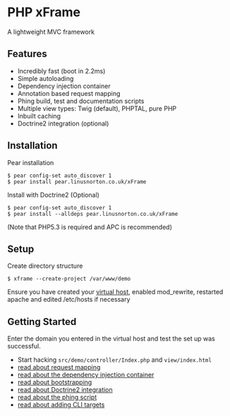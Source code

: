 PHP xFrame
==========

A lightweight MVC framework

Features
--------

* Incredibly fast (boot in 2.2ms)
* Simple autoloading
* Dependency injection container
* Annotation based request mapping
* Phing build, test and documentation scripts
* Multiple view types: Twig (default), PHPTAL, pure PHP
* Inbuilt caching
* Doctrine2 integration (optional)

Installation
------------

Pear installation

    $ pear config-set auto_discover 1
    $ pear install pear.linusnorton.co.uk/xFrame

Install with Doctrine2 (Optional)

    $ pear config-set auto_discover 1
    $ pear install --alldeps pear.linusnorton.co.uk/xFrame

(Note that PHP5.3 is required and APC is recommended)

Setup
-----

Create directory structure

    $ xframe --create-project /var/www/demo

Ensure you have created your [virtual host](https://github.com/linusnorton/xFrame/wiki/Example-virtual-host), enabled mod_rewrite, restarted apache and edited /etc/hosts if necessary

Getting Started
---------------

Enter the domain you entered in the virtual host and test the set up was successful.

* Start hacking `src/demo/controller/Index.php` and `view/index.html`
* [read about request mapping](https://github.com/linusnorton/xFrame/wiki/Request-Mapping)
* [read about the dependency injection container](https://github.com/linusnorton/xFrame/wiki/Dependency-Injection-Container)
* [read about bootstrapping](https://github.com/linusnorton/xFrame/wiki/Bootstrap)
* [read about Doctrine2 integration](https://github.com/linusnorton/xFrame/wiki/Doctrine2-Integration)
* [read about the phing script](https://github.com/linusnorton/xFrame/wiki/Using-the-Phing-Script)
* [read about adding CLI targets](https://github.com/linusnorton/xFrame/wiki/Creating-CLI-Targets)
